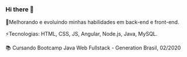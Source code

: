 ### Hi there 👋

🌱Melhorando e evoluindo minhas habilidades em back-end e front-end.

⚡Tecnologias: HTML, CSS, JS, Angular, Node.js, Java, MySQL.

📚 Cursando Bootcamp Java Web Fullstack - Generation Brasil, 02/2020
